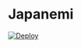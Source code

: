 # Japanemi

[![Deploy](https://www.herokucdn.com/deploy/button.svg)](https://heroku.com/deploy?template=https://github.com/TaprisSugarbell/Japanemi)